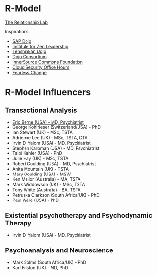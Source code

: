# R-Model
[The Relationship Lab](https://therelationshiplab.co)

Inspirations:

* [SAP Dojo](https://github.com/sap-samples/dojo)
* [Institute for Zen Leadership](https://zenleader.global)
* [Tenshinkan Dojo](https://japaneseculturecenter.com/classes/aikido)
* [Dojo Consortium](https://dojoconsortium.org)
* [InnerSource Commons Foundation](https://innersourcecommons.org)
* [Cloud Security Office Hours](https://csoh.org)
* [Fearless Change](https://fearlesschangepatterns.com)


# R-Model Influencers
## Transactional Analysis
* [Eric Berne (USA) - MD, Psychiatrist](https://ericberne.com) 
* George Kohlrieser (Switzerland/USA) - PhD
* Ian Stewart (UK) - MSc, TSTA
* Adrienne Lee (UK) - MSc, TSTA, CTA
* Irvin D. Yalom (USA) - MD, Psychiatrist
* Stephen Karpman (USA) - MD, Psychiatrist
* Taibi Kahler (USA) - PhD
* Julie Hay (UK) - MSc, TSTA
* Robert Goulding (USA) - MD, Psychiatrist
* Anita Mountain (UK) - TSTA
* Mary Goulding (USA) - MSW
* Ken Mellor (Australia) - MA, TSTA
* Mark Widdowson (UK) - MSc, TSTA
* Tony White (Australia) - BA, TSTA
* Petruska Clarkson (South Africa/UK) - PhD
* Paul Ware (USA) - PhD

## Existential psychotherapy and Psychodynamic Therapy
* Irvin D. Yalom (USA) - MD, Psychiatrist

## Psychoanalysis and Neuroscience
* Mark Solms (South Africa/UK) - PhD
* Karl Friston (UK) - MD, PhD
